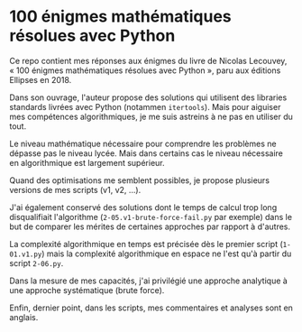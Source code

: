 # 100 énigmes mathématiques résolues avec Python

Ce repo contient mes réponses aux énigmes du livre de Nicolas Lecouvey,
« 100 énigmes mathématiques résolues avec Python », paru aux éditions
Ellipses en 2018.

Dans son ouvrage, l'auteur propose des solutions qui utilisent des
libraries standards livrées avec Python (notammen `itertools`).
Mais pour aiguiser mes compétences algorithmiques, je me suis astreins à
ne pas en utiliser du tout.

Le niveau mathématique nécessaire pour comprendre les problèmes ne
dépasse pas le niveau lycée.
Mais dans certains cas le niveau nécessaire en algorithmique est
largement supérieur.

Quand des optimisations me semblent possibles, je propose plusieurs
versions de mes scripts (v1, v2, ...).

J'ai également conservé des solutions dont le temps de calcul trop long
disqualifiait l'algorithme (`2-05.v1-brute-force-fail.py` par exemple)
dans le but de comparer les mérites de certaines approches par rapport à
d'autres.

La complexité algorithmique en temps est précisée dès le premier script
(`1-01.v1.py`) mais la complexité algorithmique en espace ne l'est qu'à
partir du script `2-06.py`.

Dans la mesure de mes capacités, j'ai privilégié une approche
analytique à une approche systématique (brute force).

Enfin, dernier point, dans les scripts, mes commentaires et analyses
sont en anglais.

